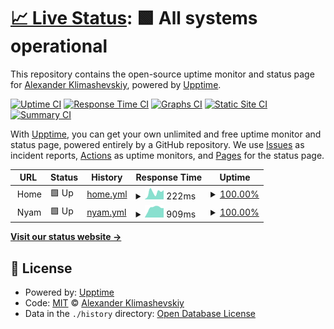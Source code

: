 # [📈 Live Status](https://AlexanderKlimashevskiy.github.io/upptime): <!--live status--> **🟩 All systems operational**

This repository contains the open-source uptime monitor and status page for [Alexander Klimashevskiy](https://AlexanderKlimashevskiy.github.io/upptime), powered by [Upptime](https://github.com/upptime/upptime).

[![Uptime CI](https://github.com/AlexanderKlimashevskiy/upptime/workflows/Uptime%20CI/badge.svg)](https://github.com/AlexanderKlimashevskiy/upptime/actions?query=workflow%3A%22Uptime+CI%22)
[![Response Time CI](https://github.com/AlexanderKlimashevskiy/upptime/workflows/Response%20Time%20CI/badge.svg)](https://github.com/AlexanderKlimashevskiy/upptime/actions?query=workflow%3A%22Response+Time+CI%22)
[![Graphs CI](https://github.com/AlexanderKlimashevskiy/upptime/workflows/Graphs%20CI/badge.svg)](https://github.com/AlexanderKlimashevskiy/upptime/actions?query=workflow%3A%22Graphs+CI%22)
[![Static Site CI](https://github.com/AlexanderKlimashevskiy/upptime/workflows/Static%20Site%20CI/badge.svg)](https://github.com/AlexanderKlimashevskiy/upptime/actions?query=workflow%3A%22Static+Site+CI%22)
[![Summary CI](https://github.com/AlexanderKlimashevskiy/upptime/workflows/Summary%20CI/badge.svg)](https://github.com/AlexanderKlimashevskiy/upptime/actions?query=workflow%3A%22Summary+CI%22)

With [Upptime](https://upptime.js.org), you can get your own unlimited and free uptime monitor and status page, powered entirely by a GitHub repository. We use [Issues](https://github.com/AlexanderKlimashevskiy/upptime/issues) as incident reports, [Actions](https://github.com/AlexanderKlimashevskiy/upptime/actions) as uptime monitors, and [Pages](https://AlexanderKlimashevskiy.github.io/upptime) for the status page.

<!--start: status pages-->
<!-- This summary is generated by Upptime (https://github.com/upptime/upptime) -->
<!-- Do not edit this manually, your changes will be overwritten -->
<!-- prettier-ignore -->
| URL | Status | History | Response Time | Uptime |
| --- | ------ | ------- | ------------- | ------ |
| <img alt="" src="https://favicons.githubusercontent.com/null" height="13"> Home | 🟩 Up | [home.yml](https://github.com/AlexanderKlimashevskiy/upptime/commits/HEAD/history/home.yml) | <details><summary><img alt="Response time graph" src="./graphs/home/response-time-week.png" height="20"> 222ms</summary><br><a href="https://AlexanderKlimashevskiy.github.io/upptime/history/home"><img alt="Response time 235" src="https://img.shields.io/endpoint?url=https%3A%2F%2Fraw.githubusercontent.com%2FAlexanderKlimashevskiy%2Fupptime%2FHEAD%2Fapi%2Fhome%2Fresponse-time.json"></a><br><a href="https://AlexanderKlimashevskiy.github.io/upptime/history/home"><img alt="24-hour response time 288" src="https://img.shields.io/endpoint?url=https%3A%2F%2Fraw.githubusercontent.com%2FAlexanderKlimashevskiy%2Fupptime%2FHEAD%2Fapi%2Fhome%2Fresponse-time-day.json"></a><br><a href="https://AlexanderKlimashevskiy.github.io/upptime/history/home"><img alt="7-day response time 222" src="https://img.shields.io/endpoint?url=https%3A%2F%2Fraw.githubusercontent.com%2FAlexanderKlimashevskiy%2Fupptime%2FHEAD%2Fapi%2Fhome%2Fresponse-time-week.json"></a><br><a href="https://AlexanderKlimashevskiy.github.io/upptime/history/home"><img alt="30-day response time 216" src="https://img.shields.io/endpoint?url=https%3A%2F%2Fraw.githubusercontent.com%2FAlexanderKlimashevskiy%2Fupptime%2FHEAD%2Fapi%2Fhome%2Fresponse-time-month.json"></a><br><a href="https://AlexanderKlimashevskiy.github.io/upptime/history/home"><img alt="1-year response time 220" src="https://img.shields.io/endpoint?url=https%3A%2F%2Fraw.githubusercontent.com%2FAlexanderKlimashevskiy%2Fupptime%2FHEAD%2Fapi%2Fhome%2Fresponse-time-year.json"></a></details> | <details><summary><a href="https://AlexanderKlimashevskiy.github.io/upptime/history/home">100.00%</a></summary><a href="https://AlexanderKlimashevskiy.github.io/upptime/history/home"><img alt="All-time uptime 99.33%" src="https://img.shields.io/endpoint?url=https%3A%2F%2Fraw.githubusercontent.com%2FAlexanderKlimashevskiy%2Fupptime%2FHEAD%2Fapi%2Fhome%2Fuptime.json"></a><br><a href="https://AlexanderKlimashevskiy.github.io/upptime/history/home"><img alt="24-hour uptime 100.00%" src="https://img.shields.io/endpoint?url=https%3A%2F%2Fraw.githubusercontent.com%2FAlexanderKlimashevskiy%2Fupptime%2FHEAD%2Fapi%2Fhome%2Fuptime-day.json"></a><br><a href="https://AlexanderKlimashevskiy.github.io/upptime/history/home"><img alt="7-day uptime 100.00%" src="https://img.shields.io/endpoint?url=https%3A%2F%2Fraw.githubusercontent.com%2FAlexanderKlimashevskiy%2Fupptime%2FHEAD%2Fapi%2Fhome%2Fuptime-week.json"></a><br><a href="https://AlexanderKlimashevskiy.github.io/upptime/history/home"><img alt="30-day uptime 100.00%" src="https://img.shields.io/endpoint?url=https%3A%2F%2Fraw.githubusercontent.com%2FAlexanderKlimashevskiy%2Fupptime%2FHEAD%2Fapi%2Fhome%2Fuptime-month.json"></a><br><a href="https://AlexanderKlimashevskiy.github.io/upptime/history/home"><img alt="1-year uptime 99.88%" src="https://img.shields.io/endpoint?url=https%3A%2F%2Fraw.githubusercontent.com%2FAlexanderKlimashevskiy%2Fupptime%2FHEAD%2Fapi%2Fhome%2Fuptime-year.json"></a></details>
| <img alt="" src="https://favicons.githubusercontent.com/null" height="13"> Nyam | 🟩 Up | [nyam.yml](https://github.com/AlexanderKlimashevskiy/upptime/commits/HEAD/history/nyam.yml) | <details><summary><img alt="Response time graph" src="./graphs/nyam/response-time-week.png" height="20"> 909ms</summary><br><a href="https://AlexanderKlimashevskiy.github.io/upptime/history/nyam"><img alt="Response time 996" src="https://img.shields.io/endpoint?url=https%3A%2F%2Fraw.githubusercontent.com%2FAlexanderKlimashevskiy%2Fupptime%2FHEAD%2Fapi%2Fnyam%2Fresponse-time.json"></a><br><a href="https://AlexanderKlimashevskiy.github.io/upptime/history/nyam"><img alt="24-hour response time 889" src="https://img.shields.io/endpoint?url=https%3A%2F%2Fraw.githubusercontent.com%2FAlexanderKlimashevskiy%2Fupptime%2FHEAD%2Fapi%2Fnyam%2Fresponse-time-day.json"></a><br><a href="https://AlexanderKlimashevskiy.github.io/upptime/history/nyam"><img alt="7-day response time 909" src="https://img.shields.io/endpoint?url=https%3A%2F%2Fraw.githubusercontent.com%2FAlexanderKlimashevskiy%2Fupptime%2FHEAD%2Fapi%2Fnyam%2Fresponse-time-week.json"></a><br><a href="https://AlexanderKlimashevskiy.github.io/upptime/history/nyam"><img alt="30-day response time 794" src="https://img.shields.io/endpoint?url=https%3A%2F%2Fraw.githubusercontent.com%2FAlexanderKlimashevskiy%2Fupptime%2FHEAD%2Fapi%2Fnyam%2Fresponse-time-month.json"></a><br><a href="https://AlexanderKlimashevskiy.github.io/upptime/history/nyam"><img alt="1-year response time 1028" src="https://img.shields.io/endpoint?url=https%3A%2F%2Fraw.githubusercontent.com%2FAlexanderKlimashevskiy%2Fupptime%2FHEAD%2Fapi%2Fnyam%2Fresponse-time-year.json"></a></details> | <details><summary><a href="https://AlexanderKlimashevskiy.github.io/upptime/history/nyam">100.00%</a></summary><a href="https://AlexanderKlimashevskiy.github.io/upptime/history/nyam"><img alt="All-time uptime 96.05%" src="https://img.shields.io/endpoint?url=https%3A%2F%2Fraw.githubusercontent.com%2FAlexanderKlimashevskiy%2Fupptime%2FHEAD%2Fapi%2Fnyam%2Fuptime.json"></a><br><a href="https://AlexanderKlimashevskiy.github.io/upptime/history/nyam"><img alt="24-hour uptime 100.00%" src="https://img.shields.io/endpoint?url=https%3A%2F%2Fraw.githubusercontent.com%2FAlexanderKlimashevskiy%2Fupptime%2FHEAD%2Fapi%2Fnyam%2Fuptime-day.json"></a><br><a href="https://AlexanderKlimashevskiy.github.io/upptime/history/nyam"><img alt="7-day uptime 100.00%" src="https://img.shields.io/endpoint?url=https%3A%2F%2Fraw.githubusercontent.com%2FAlexanderKlimashevskiy%2Fupptime%2FHEAD%2Fapi%2Fnyam%2Fuptime-week.json"></a><br><a href="https://AlexanderKlimashevskiy.github.io/upptime/history/nyam"><img alt="30-day uptime 100.00%" src="https://img.shields.io/endpoint?url=https%3A%2F%2Fraw.githubusercontent.com%2FAlexanderKlimashevskiy%2Fupptime%2FHEAD%2Fapi%2Fnyam%2Fuptime-month.json"></a><br><a href="https://AlexanderKlimashevskiy.github.io/upptime/history/nyam"><img alt="1-year uptime 99.55%" src="https://img.shields.io/endpoint?url=https%3A%2F%2Fraw.githubusercontent.com%2FAlexanderKlimashevskiy%2Fupptime%2FHEAD%2Fapi%2Fnyam%2Fuptime-year.json"></a></details>

<!--end: status pages-->

[**Visit our status website →**](https://AlexanderKlimashevskiy.github.io/upptime)

## 📄 License

- Powered by: [Upptime](https://github.com/upptime/upptime)
- Code: [MIT](./LICENSE) © [Alexander Klimashevskiy](https://AlexanderKlimashevskiy.github.io/upptime)
- Data in the `./history` directory: [Open Database License](https://opendatacommons.org/licenses/odbl/1-0/)
